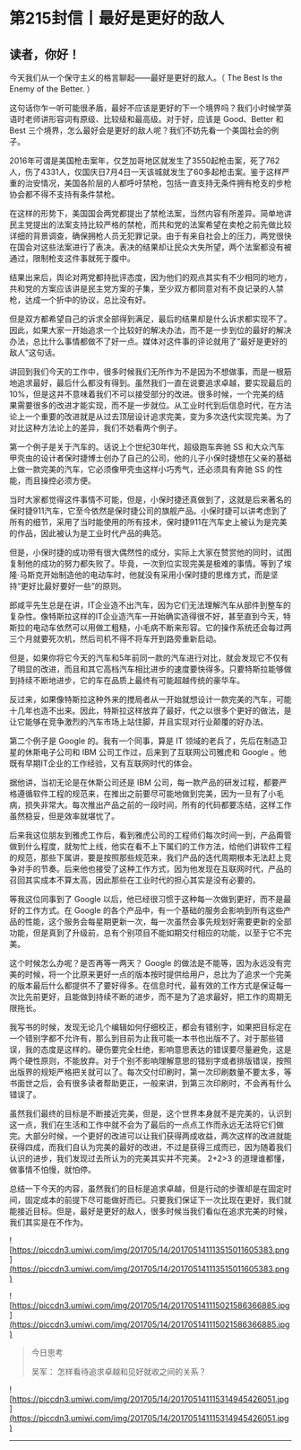 # 第215封信丨最好是更好的敌人

## 读者，你好！

今天我们从一个保守主义的格言聊起——最好是更好的敌人。（ The Best Is the Enemy of the Better. ）

这句话你乍一听可能很矛盾，最好不应该是更好的下一个境界吗？我们小时候学英语时老师讲形容词有原级、比较级和最高级。对于好，应该是 Good、Better 和 Best 三个境界，怎么最好会是更好的敌人呢？我们不妨先看一个美国社会的例子。

2016年可谓是美国枪击案年，仅芝加哥地区就发生了3550起枪击案，死了762人，伤了4331人，仅国庆日7月4日一天该城就发生了60多起枪击案。鉴于这样严重的治安情况，美国各阶层的人都呼吁禁枪，包括一直支持无条件拥有枪支的步枪协会都不得不支持有条件禁枪。

在这样的形势下，美国国会两党都提出了禁枪法案，当然内容有所差异。简单地讲民主党提出的法案支持比较严格的禁枪，而共和党的法案希望在卖枪之前先做比较详细的背景调查，确保拥枪人员无犯罪记录。由于有来自社会上的压力，两党很快在国会对这些法案进行了表决。表决的结果却让民众大失所望，两个法案都没有被通过，限制枪支这件事就死于腹中。

结果出来后，舆论对两党都持批评态度，因为他们的观点其实有不少相同的地方，共和党的方案应该讲是民主党方案的子集，至少双方都同意对有不良记录的人禁枪，达成一个折中的协议，总比没有好。

但是双方都希望自己的诉求全部得到满足，最后的结果却是什么诉求都实现不了。因此，如果大家一开始追求一个比较好的解决办法，而不是一步到位的最好的解决办法，总比什么事情都做不了好一点。媒体对这件事的评论就用了“最好是更好的敌人”这句话。

讲回到我们今天的工作中，很多时候我们无所作为不是因为不想做事，而是一根筋地追求最好，最后什么都没有得到。虽然我们一直在说要追求卓越，要实现最后的10%，但是这并不意味着我们不可以接受部分的改进。很多时候，一个完美的结果需要很多的改进才能实现，而不是一步就位。从工业时代到后信息时代，在方法论上一个重要的改进就是从过去顶层设计追求完美，变为多次迭代实现完美。为了对比这种方法论上的差异，我们不妨看两个例子。

第一个例子是关于汽车的。话说上个世纪30年代，超级跑车奔驰 SS 和大众汽车甲壳虫的设计者保时捷博士创办了自己的公司，他的儿子小保时捷想在父亲的基础上做一款完美的汽车，它必须像甲壳虫这样小巧秀气，还必须具有奔驰 SS 的性能，而且操控必须方便。

当时大家都觉得这件事情不可能，但是，小保时捷还真做到了，这就是后来著名的保时捷911汽车，它至今依然是保时捷公司的旗舰产品。小保时捷可以讲考虑到了所有的细节，采用了当时能使用的所有技术，保时捷911在汽车史上被认为是完美的作品，因此被认为是工业时代产品的典范。

但是，小保时捷的成功带有很大偶然性的成分，实际上大家在赞赏他的同时，试图复制他的成功的努力都失败了。毕竟，一次到位实现完美是极难的事情。等到了埃隆·马斯克开始制造他的电动车时，他就没有采用小保时捷的思维方式，而是坚持“更好比最好要好一些”的原则。

郎咸平先生总是在讲，IT企业造不出汽车，因为它们无法理解汽车从部件到整车的复杂性。像特斯拉这样的IT企业造汽车一开始确实造得很不好，甚至直到今天，特斯拉的电动车依然可以用做工粗糙，小毛病不断来形容。它的操作系统还会每过两三个月就要死次机，然后司机不得不将车开到路旁重新启动。

但是，如果你将它今天的汽车和5年前同一款的汽车进行对比，就会发现它不仅有了明显的改进，而且和其它高档汽车相比进步的速度要快得多。只要特斯拉能够做到持续不断地进步，它的车在品质上最终有可能超越传统的豪华车。

反过来，如果像特斯拉这种外来的搅局者从一开始就想设计一款完美的汽车，可能十几年也造不出来。因此，特斯拉这样放弃了最好，代之以很多个更好的做法，是让它能够在竞争激烈的汽车市场上站住脚，并且实现对行业颠覆的好办法。

第二个例子是 Google 的。我有一个同事，算是 IT 领域的老兵了，先后在制造卫星的休斯电子公司和 IBM 公司工作过，后来到了互联网公司雅虎和 Google 。他既有早期IT企业的工作经验，又有互联网时代的体会。

据他讲，当初无论是在休斯公司还是 IBM 公司，每一款产品的研发过程，都要严格遵循软件工程的规范来，在推出之前要尽可能地做到完美，因为一旦有了小毛病，损失非常大。每次推出产品之前的一段时间，所有的代码都要冻结，这样工作虽然稳妥，但是效率就堪忧了。

后来我这位朋友到雅虎工作后，看到雅虎公司的工程师们每次时间一到，产品甭管做到什么程度，就匆忙上线，他实在看不上下属们的工作方法，给他们讲软件工程的规范，那些下属讲，要是按照那些规范来，我们产品的迭代周期根本无法赶上竞争对手的节奏。后来他也接受了这种工作方式，因为他发现在互联网时代，产品的召回其实成本不算太高，因此那些在工业时代的担心其实是没有必要的。

等我这位同事到了 Google 以后，他已经很习惯于这种每一次做到更好，而不是最好的工作方式。在 Google 的各个产品中，有一个基础的服务会影响到所有这些产品的性能，这个服务会每星期更新一次，每一次虽然会事先规划好需要更新的全部功能，但是真到了升级前，总有个别项目不能如期交付相应的功能，以至于它不完美。

这个时候怎么办呢？是否再等一两天？ Google 的做法是不能等，因为永远没有完美的时候，将一个比原来更好一点的版本按时提供给用户，总比为了追求一个完美的版本最后什么都提供不了要好得多。在信息时代，最有效的工作方式是保证每一次比先前更好，且能做到持续不断的进步，而不是为了追求最好，把工作的周期无限拖长。

我写书的时候，发现无论几个编辑如何仔细校正，都会有错别字，如果把目标定在一个错别字都不允许有，那么到目前为止我可能一本书也出版不了。对于那些错误，我的态度是这样的。硬伤要完全杜绝，影响意思表达的错误要尽量避免，这是两个硬性原则，不能放弃。对于个别不影响理解意思的错别字或者排版错误，按照出版界的规矩严格把关就可以了。每次交付印刷时，第一次印刷数量不要太多，等书面世之后，会有很多读者帮助更正，一般来讲，到第三次印刷时，不会再有什么错误了。

虽然我们最终的目标是不断接近完美，但是，这个世界本身就不是完美的，认识到这一点，我们在生活和工作中就不会为了最后的一点点工作而永远无法将它们做完。大部分时候，一个更好的改进可以让我们获得两成收益，两次这样的改进就能获得四成，而我们自认为完美的最好的改进，不过是获得三成而已，因为随着我们认识的进步，我们发现过去所认为的完美其实并不完美。 2+2>3 的道理谁都懂，做事情不怕慢，就怕停。

总结一下今天的内容，虽然我们的目标是追求卓越，但是行动的步骤却是在固定时间，固定成本的前提下尽可能做好而已。只要我们保证下一次比现在更好，我们就能接近目标。但是，最好是更好的敌人，很多时候当我们看似在追求完美的时候，我们其实是在不作为。

![https://piccdn3.umiwi.com/img/201705/14/201705141113515011605383.png](https://piccdn3.umiwi.com/img/201705/14/201705141113515011605383.png)

![https://piccdn3.umiwi.com/img/201705/14/201705141115021586366885.jpg](https://piccdn3.umiwi.com/img/201705/14/201705141115021586366885.jpg)

> 今日思考
> 
> 吴军： 怎样看待追求卓越和见好就收之间的关系？

![https://piccdn3.umiwi.com/img/201705/14/201705141115314945426051.jpg](https://piccdn3.umiwi.com/img/201705/14/201705141115314945426051.jpg)

---
